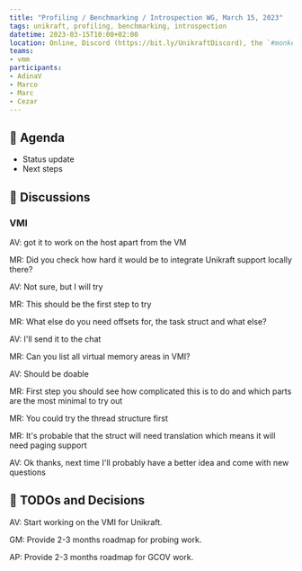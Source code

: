 ```yaml
---
title: "Profiling / Benchmarking / Introspection WG, March 15, 2023"
tags: unikraft, profiling, benchmarking, introspection
datetime: 2023-03-15T10:00+02:00
location: Online, Discord (https://bit.ly/UnikraftDiscord), the `#monkey-business` voice channel
teams:
- vmm
participants:
- AdinaV
- Marco
- Marc
- Cezar
---
```


## :dart: Agenda

- Status update
- Next steps

## :closed_book: Discussions

### VMI

AV: got it to work on the host apart from the VM

MR: Did you check how hard it would be to integrate Unikraft support locally there?

AV: Not sure, but I will try

MR: This should be the first step to try

MR: What else do you need offsets for, the task struct and what else?

AV: I'll send it to the chat

MR: Can you list all virtual memory areas in VMI?

AV: Should be doable

MR: First step you should see how complicated this is to do and which parts are the most minimal to try out

MR: You could try the thread structure first

MR: It's probable that the struct will need translation which means it will need paging support

AV: Ok thanks, next time I'll probably have a better idea and come with new questions

## :wrench: TODOs and Decisions

AV: Start working on the VMI for Unikraft.

GM: Provide 2-3 months roadmap for probing work.

AP: Provide 2-3 months roadmap for GCOV work.
